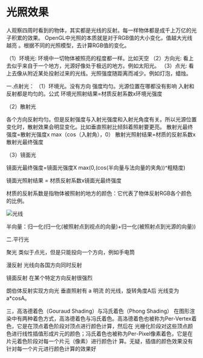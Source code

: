 # 光照效果
人观察四周时看到的物体，其实都是光线的反射。每一样物体都是成千上万亿的光子积累的效果。
OpenGL中光照的本质就是对于RGB值的大小变化，值越大光线越亮  。根据不同的光照模型，去计算RGB值的变化。

（1）环境光:
环境中一切物体被照亮的程度都一样。比如天空
（2）方向光:
看上去似乎来自于一个地方，光源好像处于极远的地方。例如太阳光。
（3）点光:
看上去像从附近某处投射过来的光线。光照强度随距离而减少。例如灯泡，蜡烛。


一.点射光：
（1）环境光。没有方向 强度均匀。光源位置在哪都没有影响
入射和反射都是均匀的。公式
环境光照射结果=材质反射系数x环境光强度

（2）散射光

各个方向反射均匀。但是反射强度与入射光强度和入射光角度有关。所以光源位置变化时，散射效果会明显变化。比如垂直照射比倾斜着照射要更亮。
散射光最终强度=散射光强度x max（cos（入射角），0）
散射光照射结果=材质的反射系数x散射光最终强度

（3）镜面光

镜面光最终强度=镜面光强度X  max(0,(cos(半向量与法向量的夹角))^粗糙度)

镜面光照射结果 = 材质反射系数x镜面光最终强度

材质的反射系数是指物体被照射的地方的颜色：它代表了物体反射RGB各个颜色的比例。

![光线](http://img.iteches.com/images/92/194CFF88F0D5B7B3BDC6D56AF8315F.png)

半向量：归一化(归一化(被照射点到视点的向量)+归一化(被照射点到光源的向量))


二.平行光



聚光
类似于点光，但是只能投向一个方向，例如手电筒

漫反射
光线向各国方向同时反射

镜面反射
在某个特定方向反射很强烈

朗伯体反射实现方向光
垂直照射有 a 明流 的光线，旋转角度A后 光线变为 a*cosA。




三，高洛德着色（Gouraud Shading）与冯氏着色（Phong Shading） 在图形渲染中有两种着色方式，高洛德着色与冯氏着色。高洛德着色也被称为Per-Vertex着色，它是在顶点着色阶段对顶点进行颜色计算，然后在 光栅化阶段对这些顶点颜色进行线性插值形成片元的颜色；冯氏着色也被称为Per-Pixel像素着色，它是在片元着色阶段对每一个片元（像素）进行颜色计 算。无疑，插值的颜色效果没有针对每一个片元进行颜色计算的效果好
